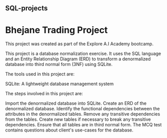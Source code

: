 ## SQL-projects

# Bhejane Trading Project

This project was created as part of the Explore A.I Academy bootcamp. 

This project is a database normalization exercise. It uses the SQL language and an Entity Relationship Diagram (ERD) to transform a denormalized database into third normal form (3NF) using SQLite.

The tools used in this project are:

SQLite: A lightweight database management system

The steps involved in this project are:

Import the denormalized database into SQLite.
Create an ERD of the denormalized database.
Identify the functional dependencies between the attributes in the denormalized tables.
Remove any transitive dependencies from the tables.
Create new tables if necessary to break any transitive dependencies.
Ensure that all tables are in third normal form.
The MCQ test contains questions about  client's use-cases for the database.
